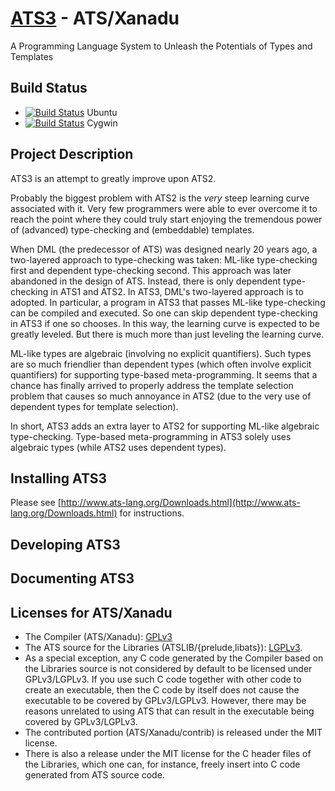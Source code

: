 # [ATS3](http://www.ats-lang.org/) - ATS/Xanadu

A Programming Language System to Unleash the Potentials of Types
and Templates

## Build Status

* [![Build Status](https://travis-ci.org/githwxi/ATS-Xanadu.svg?branch=master)](https://travis-ci.org/githwxi/ATS-Xanadu) Ubuntu
* [![Build Status](https://ci.appveyor.com/api/projects/status/github/githwxi/ats-xanadu?branch=master&svg=true)](https://ci.appveyor.com/project/githwxi/ats-xanadu/branch/master) Cygwin

## Project Description

ATS3 is an attempt to greatly improve upon ATS2.

Probably the biggest problem with ATS2 is the *very* steep learning
curve associated with it.  Very few programmers were able to ever
overcome it to reach the point where they could truly start enjoying
the tremendous power of (advanced) type-checking and (embeddable)
templates.

When DML (the predecessor of ATS) was designed nearly 20 years ago, a
two-layered approach to type-checking was taken: ML-like type-checking
first and dependent type-checking second.  This approach was later
abandoned in the design of ATS. Instead, there is only dependent
type-checking in ATS1 and ATS2. In ATS3, DML's two-layered approach is
to adopted. In particular, a program in ATS3 that passes ML-like
type-checking can be compiled and executed. So one can skip dependent
type-checking in ATS3 if one so chooses. In this way, the learning
curve is expected to be greatly leveled. But there is much more than
just leveling the learning curve.

ML-like types are algebraic (involving no explicit quantifiers). Such
types are so much friendlier than dependent types (which often involve
explicit quantifiers) for supporting type-based meta-programming.  It
seems that a chance has finally arrived to properly address the
template selection problem that causes so much annoyance in ATS2 (due
to the very use of dependent types for template selection).

In short, ATS3 adds an extra layer to ATS2 for supporting ML-like
algebraic type-checking. Type-based meta-programming in ATS3 solely
uses algebraic types (while ATS2 uses dependent types).

## Installing ATS3

Please see
[http://www.ats-lang.org/Downloads.html](http://www.ats-lang.org/Downloads.html) for
instructions.

## Developing ATS3

## Documenting ATS3

## Licenses for ATS/Xanadu

* The Compiler (ATS/Xanadu):
  [GPLv3](https://github.com/githwxi/ATS-Xanadu/blob/master/COPYING-gpl-3.0.txt)
* The ATS source for the Libraries (ATSLIB/{prelude,libats}):
  [LGPLv3](https://github.com/githwxi/ATS-Xanadu/blob/master/COPYING-lgpl-3.0.txt).
* As a special exception, any C code generated by the Compiler based on the Libraries
  source is not considered by default to be licensed under GPLv3/LGPLv3. If you use such
  C code together with other code to create an executable, then the C code by itself does
  not cause the executable to be covered by GPLv3/LGPLv3. However, there may be reasons
  unrelated to using ATS that can result in the executable being covered by GPLv3/LGPLv3.
* The contributed portion (ATS/Xanadu/contrib) is released under the MIT license.
* There is also a release under the MIT license for the C header files of the Libraries,
  which one can, for instance, freely insert into C code generated from ATS source code.
